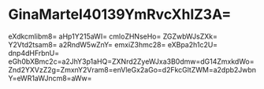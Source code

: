 # GinaMartel40139YmRvcXhlZ3A=
eXdkcmlibm8=
aHp1Y215aWI=
cmloZHNseHo=
ZGZwbWJsZXk=
Y2Vtd2tsam8=
a2RndW5wZnY=
emxiZ3hmc28=
eXBpa2h1c2U=
dnp4dHFrbnU=
eGh0bXBmc2c=a2JhY3p1aHQ=ZXNrd2ZyeWJxa3B0dmw=dG14ZmxkdWo=Znd2YXVzZ2g=ZmxnY2Vram8=enVleGx2aGo=d2FkcGltZWM=a2dpb2JwbnY=eWR1aWJncm8=aWw=
